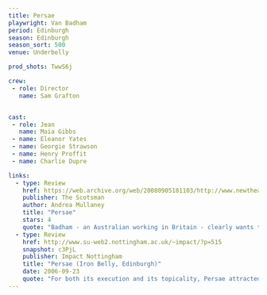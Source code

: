 ```yaml
---
title: Persae
playwright: Van Badham
period: Edinburgh
season: Edinburgh
season_sort: 500
venue: Underbelly

prod_shots: TwwS6j

crew:
 - role: Director
   name: Sam Grafton


cast:
 - role: Jean
   name: Maia Gibbs
 - name: Eleanor Yates
 - name: Georgie Strawson
 - name: Henry Proffit
 - name: Charlie Dupre

links:
  - type: Review
    href: https://web.archive.org/web/20080905181103/http://www.newtheatre.org.uk/extra/persae.html
    publisher: The Scotsman
    author: Andrea Mullaney
    title: "Persae"
    stars: 4  
    quote: "Badham - an Australian working in Britain - clearly wants to show that it's not just an American war and that, as this week's news reminds us, we're all involved."
  - type: Review
    href: http://www.su-web2.nottingham.ac.uk/~impact/?p=515
    snapshot: c3PjL
    publisher: Impact Nottingham
    title: "Persae (Iron Belly, Edinburgh)"
    date: 2006-09-23
    quote: "For both its execution and its topicality, Persae attracted a great deal of positive critical attention from major publications The Stage, Three Weeks, The Scotsman and The Independent who referred to the play as “…The darkest and most incendiary politics on the fringe.” Theatre may be an ancient medium, but Persae proved that in the Information Age its message still pierces the clamour with deadly accuracy."
---
```

